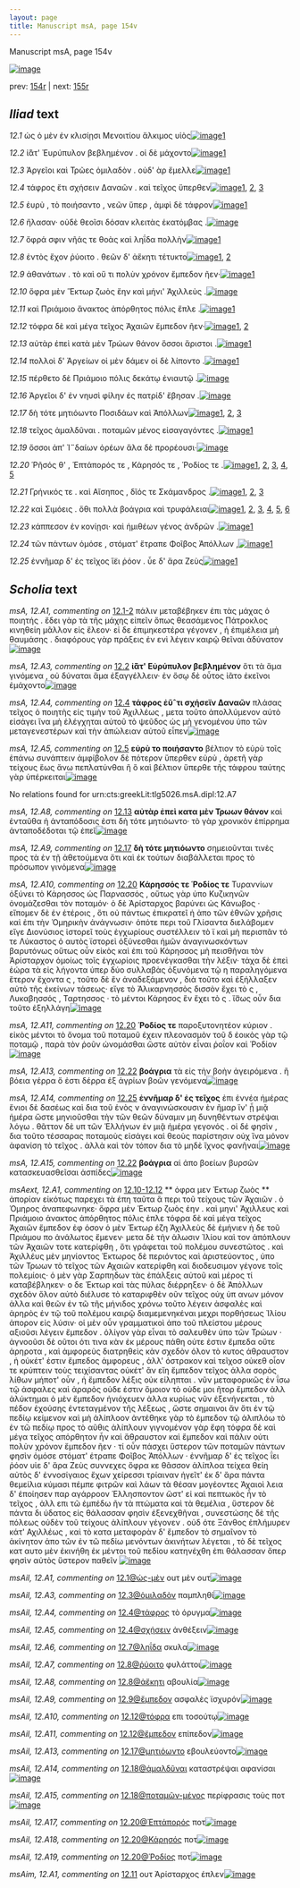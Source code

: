 ```yaml
---
layout: page
title: Manuscript msA, page 154v
---
```


Manuscript msA, page 154v

[![image](http://www.homermultitext.org/iipsrv?OBJ=IIP,1.0&FIF=/project/homer/pyramidal/deepzoom/hmt/vaimg/2017a/VA154VN_0656.tif&WID=100&CVT=JPEG)](http://www.homermultitext.org/ict2/?urn=urn:cite2:hmt:vaimg.2017a:VA154VN_0656)

prev:  [154r](../154r/) | next:  [155r](../155r/)

## *Iliad* text

*12.1* <a id="12.1"/> ὡς ὁ μὲν ἐν κλισίῃσι Μενοιτίου ἄλκιμος υἱὸς[![image](http://www.homermultitext.org/iipsrv?OBJ=IIP,1.0&FIF=/project/homer/pyramidal/deepzoom/hmt/vaimg/2017a/VA154VN_0656.tif&RGN=0.4585,0.2044,0.4505,0.0631&WID=1000&CVT=JPEG)](http://www.homermultitext.org/ict2/?urn=urn:cite2:hmt:vaimg.2017a:VA154VN_0656@0.4585,0.2044,0.4505,0.0631)[1](#msA_12.A2)

*12.2* <a id="12.2"/> ἰ̈ᾶτ' Ἐυρύπυλον βεβλημένον . οἱ δὲ μάχοντο[![image](http://www.homermultitext.org/iipsrv?OBJ=IIP,1.0&FIF=/project/homer/pyramidal/deepzoom/hmt/vaimg/2017a/VA154VN_0656.tif&RGN=0.524,0.2459,0.3557,0.0203&WID=1000&CVT=JPEG)](http://www.homermultitext.org/ict2/?urn=urn:cite2:hmt:vaimg.2017a:VA154VN_0656@0.524,0.2459,0.3557,0.0203)[1](#msA_12.A3)

*12.3* <a id="12.3"/> Ἀργεῖοι καὶ Τρῶες ὁμιλαδὸν . οὐδ' ὰρ ἔμελλε[![image](http://www.homermultitext.org/iipsrv?OBJ=IIP,1.0&FIF=/project/homer/pyramidal/deepzoom/hmt/vaimg/2017a/VA154VN_0656.tif&RGN=0.5195,0.263,0.3423,0.021&WID=1000&CVT=JPEG)](http://www.homermultitext.org/ict2/?urn=urn:cite2:hmt:vaimg.2017a:VA154VN_0656@0.5195,0.263,0.3423,0.021)[1](#msAil_12.A3)

*12.4* <a id="12.4"/> τάφρος ἔτι σχήσειν Δαναῶν . καὶ τεῖχος ὕπερθεν[![image](http://www.homermultitext.org/iipsrv?OBJ=IIP,1.0&FIF=/project/homer/pyramidal/deepzoom/hmt/vaimg/2017a/VA154VN_0656.tif&RGN=0.5065,0.2802,0.4074,0.0248&WID=1000&CVT=JPEG)](http://www.homermultitext.org/ict2/?urn=urn:cite2:hmt:vaimg.2017a:VA154VN_0656@0.5065,0.2802,0.4074,0.0248)[1](#msAil_12.A4), [2](#msA_12.A4), [3](#msAil_12.A5)

*12.5* <a id="12.5"/> ἐυρὺ , τὸ ποιήσαντο , νεῶν ὕπερ , ἀμφὶ δὲ τάφρον[![image](http://www.homermultitext.org/iipsrv?OBJ=IIP,1.0&FIF=/project/homer/pyramidal/deepzoom/hmt/vaimg/2017a/VA154VN_0656.tif&RGN=0.514,0.2992,0.3918,0.0241&WID=1000&CVT=JPEG)](http://www.homermultitext.org/ict2/?urn=urn:cite2:hmt:vaimg.2017a:VA154VN_0656@0.514,0.2992,0.3918,0.0241)[1](#msA_12.A5)

*12.6* <a id="12.6"/> ἤλασαν· οὐδὲ θεοῖσι δόσαν κλειτὰς ἑκατόμβας .[![image](http://www.homermultitext.org/iipsrv?OBJ=IIP,1.0&FIF=/project/homer/pyramidal/deepzoom/hmt/vaimg/2017a/VA154VN_0656.tif&RGN=0.5155,0.3171,0.3854,0.0225&WID=1000&CVT=JPEG)](http://www.homermultitext.org/ict2/?urn=urn:cite2:hmt:vaimg.2017a:VA154VN_0656@0.5155,0.3171,0.3854,0.0225)

*12.7* <a id="12.7"/> ὄφρά σφιν νῆάς τε θοὰς καὶ ληΐδα πολλὴν[![image](http://www.homermultitext.org/iipsrv?OBJ=IIP,1.0&FIF=/project/homer/pyramidal/deepzoom/hmt/vaimg/2017a/VA154VN_0656.tif&RGN=0.5125,0.3336,0.3524,0.0263&WID=1000&CVT=JPEG)](http://www.homermultitext.org/ict2/?urn=urn:cite2:hmt:vaimg.2017a:VA154VN_0656@0.5125,0.3336,0.3524,0.0263)[1](#msAil_12.A6)

*12.8* <a id="12.8"/> ἐντὸς ἔχον ῥύοιτο . θεῶν δ' ἀἕκητι τέτυκτο[![image](http://www.homermultitext.org/iipsrv?OBJ=IIP,1.0&FIF=/project/homer/pyramidal/deepzoom/hmt/vaimg/2017a/VA154VN_0656.tif&RGN=0.511,0.3534,0.3918,0.0241&WID=1000&CVT=JPEG)](http://www.homermultitext.org/ict2/?urn=urn:cite2:hmt:vaimg.2017a:VA154VN_0656@0.511,0.3534,0.3918,0.0241)[1](#msAil_12.A8), [2](#msAil_12.A7)

*12.9* <a id="12.9"/> ἀθανάτων . τὸ καὶ οὔ τι πολὺν χρόνον ἔμπεδον ῆεν·[![image](http://www.homermultitext.org/iipsrv?OBJ=IIP,1.0&FIF=/project/homer/pyramidal/deepzoom/hmt/vaimg/2017a/VA154VN_0656.tif&RGN=0.5105,0.3749,0.4124,0.0225&WID=1000&CVT=JPEG)](http://www.homermultitext.org/ict2/?urn=urn:cite2:hmt:vaimg.2017a:VA154VN_0656@0.5105,0.3749,0.4124,0.0225)[1](#msAil_12.A9)

*12.10* <a id="12.10"/> ὄφρα μὲν Ἕκτωρ ζωὸς ἔην καὶ μήνι' Ἀχιλλεὺς .[![image](http://www.homermultitext.org/iipsrv?OBJ=IIP,1.0&FIF=/project/homer/pyramidal/deepzoom/hmt/vaimg/2017a/VA154VN_0656.tif&RGN=0.5045,0.3922,0.4154,0.0278&WID=1000&CVT=JPEG)](http://www.homermultitext.org/ict2/?urn=urn:cite2:hmt:vaimg.2017a:VA154VN_0656@0.5045,0.3922,0.4154,0.0278)

*12.11* <a id="12.11"/> καὶ Πριάμοιο ἄνακτος ἀπόρθητος πόλις ἔπλε .[![image](http://www.homermultitext.org/iipsrv?OBJ=IIP,1.0&FIF=/project/homer/pyramidal/deepzoom/hmt/vaimg/2017a/VA154VN_0656.tif&RGN=0.507,0.412,0.3918,0.0241&WID=1000&CVT=JPEG)](http://www.homermultitext.org/ict2/?urn=urn:cite2:hmt:vaimg.2017a:VA154VN_0656@0.507,0.412,0.3918,0.0241)[1](#msAim_12.A1)

*12.12* <a id="12.12"/> τόφρα δὲ καὶ μέγα τεῖχος Ἀχαιῶν ἔμπεδον ῆεν·[![image](http://www.homermultitext.org/iipsrv?OBJ=IIP,1.0&FIF=/project/homer/pyramidal/deepzoom/hmt/vaimg/2017a/VA154VN_0656.tif&RGN=0.5085,0.4313,0.4124,0.0225&WID=1000&CVT=JPEG)](http://www.homermultitext.org/ict2/?urn=urn:cite2:hmt:vaimg.2017a:VA154VN_0656@0.5085,0.4313,0.4124,0.0225)[1](#msAil_12.A10), [2](#msAil_12.A11)

*12.13* <a id="12.13"/> αὐτὰρ ἐπεὶ κατὰ μὲν Τρώων θάνον ὅσσοι ἄριστοι .[![image](http://www.homermultitext.org/iipsrv?OBJ=IIP,1.0&FIF=/project/homer/pyramidal/deepzoom/hmt/vaimg/2017a/VA154VN_0656.tif&RGN=0.5045,0.4478,0.4154,0.027&WID=1000&CVT=JPEG)](http://www.homermultitext.org/ict2/?urn=urn:cite2:hmt:vaimg.2017a:VA154VN_0656@0.5045,0.4478,0.4154,0.027)[1](#msA_12.A8)

*12.14* <a id="12.14"/> πολλοὶ δ' Ἀργείων οἱ μὲν δάμεν οἱ δὲ λίποντο .[![image](http://www.homermultitext.org/iipsrv?OBJ=IIP,1.0&FIF=/project/homer/pyramidal/deepzoom/hmt/vaimg/2017a/VA154VN_0656.tif&RGN=0.505,0.4692,0.3978,0.0226&WID=1000&CVT=JPEG)](http://www.homermultitext.org/ict2/?urn=urn:cite2:hmt:vaimg.2017a:VA154VN_0656@0.505,0.4692,0.3978,0.0226)[1](#msAil_12.A12)

*12.15* <a id="12.15"/> πέρθετο δὲ Πριάμοιο πόλις δεκάτῳ ἐνιαυτῷ .[![image](http://www.homermultitext.org/iipsrv?OBJ=IIP,1.0&FIF=/project/homer/pyramidal/deepzoom/hmt/vaimg/2017a/VA154VN_0656.tif&RGN=0.5075,0.4869,0.3994,0.0233&WID=1000&CVT=JPEG)](http://www.homermultitext.org/ict2/?urn=urn:cite2:hmt:vaimg.2017a:VA154VN_0656@0.5075,0.4869,0.3994,0.0233)

*12.16* <a id="12.16"/> Ἀργεῖοι δ' ἐν νηυσὶ φίλην ἐς πατρίδ' ἔβησαν .[![image](http://www.homermultitext.org/iipsrv?OBJ=IIP,1.0&FIF=/project/homer/pyramidal/deepzoom/hmt/vaimg/2017a/VA154VN_0656.tif&RGN=0.5025,0.5019,0.3994,0.0285&WID=1000&CVT=JPEG)](http://www.homermultitext.org/ict2/?urn=urn:cite2:hmt:vaimg.2017a:VA154VN_0656@0.5025,0.5019,0.3994,0.0285)

*12.17* <a id="12.17"/> δὴ τότε μητιόωντο Ποσιδάων καὶ Ἀπόλλων[![image](http://www.homermultitext.org/iipsrv?OBJ=IIP,1.0&FIF=/project/homer/pyramidal/deepzoom/hmt/vaimg/2017a/VA154VN_0656.tif&RGN=0.506,0.5248,0.3778,0.0218&WID=1000&CVT=JPEG)](http://www.homermultitext.org/ict2/?urn=urn:cite2:hmt:vaimg.2017a:VA154VN_0656@0.506,0.5248,0.3778,0.0218)[1](#msA_12.A9), [2](#msAext_12.A2), [3](#msAil_12.A13)

*12.18* <a id="12.18"/> τεῖχος ἀμαλδῦναι . ποταμῶν μένος εἰσαγαγόντες .[![image](http://www.homermultitext.org/iipsrv?OBJ=IIP,1.0&FIF=/project/homer/pyramidal/deepzoom/hmt/vaimg/2017a/VA154VN_0656.tif&RGN=0.5065,0.5432,0.4154,0.024&WID=1000&CVT=JPEG)](http://www.homermultitext.org/ict2/?urn=urn:cite2:hmt:vaimg.2017a:VA154VN_0656@0.5065,0.5432,0.4154,0.024)[1](#msAil_12.A14)

*12.19* <a id="12.19"/> ὅσσοι ἀπ' Ἰ̈¨δαίων ὀρέων ἅλα δὲ προρέουσι·[![image](http://www.homermultitext.org/iipsrv?OBJ=IIP,1.0&FIF=/project/homer/pyramidal/deepzoom/hmt/vaimg/2017a/VA154VN_0656.tif&RGN=0.5045,0.5597,0.3754,0.0285&WID=1000&CVT=JPEG)](http://www.homermultitext.org/ict2/?urn=urn:cite2:hmt:vaimg.2017a:VA154VN_0656@0.5045,0.5597,0.3754,0.0285)

*12.20* <a id="12.20"/> Ῥῆσός θ' , Ἑπτάπορός τε , Κάρησός τε , Ῥοδίος τε .[![image](http://www.homermultitext.org/iipsrv?OBJ=IIP,1.0&FIF=/project/homer/pyramidal/deepzoom/hmt/vaimg/2017a/VA154VN_0656.tif&RGN=0.505,0.5782,0.3778,0.0263&WID=1000&CVT=JPEG)](http://www.homermultitext.org/ict2/?urn=urn:cite2:hmt:vaimg.2017a:VA154VN_0656@0.505,0.5782,0.3778,0.0263)[1](#msAil_12.A17), [2](#msA_12.A10), [3](#msA_12.A11), [4](#msAil_12.A18), [5](#msAil_12.A19)

*12.21* <a id="12.21"/> Γρήνικός τε . καὶ Αἴσηπος , δῖός τε Σκάμανδρος .[![image](http://www.homermultitext.org/iipsrv?OBJ=IIP,1.0&FIF=/project/homer/pyramidal/deepzoom/hmt/vaimg/2017a/VA154VN_0656.tif&RGN=0.5015,0.5988,0.4204,0.0248&WID=1000&CVT=JPEG)](http://www.homermultitext.org/ict2/?urn=urn:cite2:hmt:vaimg.2017a:VA154VN_0656@0.5015,0.5988,0.4204,0.0248)[1](#msAil_12.A21), [2](#msAil_12.A20), [3](#msAil_12.A22)

*12.22* <a id="12.22"/> καὶ Σιμόεις . ὅθι πολλὰ βοάγρια καὶ τρυφάλειαι[![image](http://www.homermultitext.org/iipsrv?OBJ=IIP,1.0&FIF=/project/homer/pyramidal/deepzoom/hmt/vaimg/2017a/VA154VN_0656.tif&RGN=0.5095,0.6176,0.4204,0.0263&WID=1000&CVT=JPEG)](http://www.homermultitext.org/ict2/?urn=urn:cite2:hmt:vaimg.2017a:VA154VN_0656@0.5095,0.6176,0.4204,0.0263)[1](#msAil_12.A24), [2](#msA_12.A13), [3](#msAil_12.A23), [4](#msAil_12.A25), [5](#msA_12.A12), [6](#msA_12.A15)

*12.23* <a id="12.23"/> κάππεσον ἐν κονίῃσι· καὶ ἡμιθέων γένος ἀνδρῶν .[![image](http://www.homermultitext.org/iipsrv?OBJ=IIP,1.0&FIF=/project/homer/pyramidal/deepzoom/hmt/vaimg/2017a/VA154VN_0656.tif&RGN=0.508,0.6368,0.4389,0.0226&WID=1000&CVT=JPEG)](http://www.homermultitext.org/ict2/?urn=urn:cite2:hmt:vaimg.2017a:VA154VN_0656@0.508,0.6368,0.4389,0.0226)[1](#msAil_12.A26)

*12.24* <a id="12.24"/> τῶν πάντων ὁμόσε , στόματ' ἔτραπε Φοῖβος Ἀπόλλων ,[![image](http://www.homermultitext.org/iipsrv?OBJ=IIP,1.0&FIF=/project/homer/pyramidal/deepzoom/hmt/vaimg/2017a/VA154VN_0656.tif&RGN=0.5035,0.6536,0.4444,0.0248&WID=1000&CVT=JPEG)](http://www.homermultitext.org/ict2/?urn=urn:cite2:hmt:vaimg.2017a:VA154VN_0656@0.5035,0.6536,0.4444,0.0248)[1](#msAil_12.A27)

*12.25* <a id="12.25"/> ἐννῆμαρ δ' ἐς τεῖχος ἵ̈ει ῥόον . ὗε δ' ἄρα Ζεὺς[![image](http://www.homermultitext.org/iipsrv?OBJ=IIP,1.0&FIF=/project/homer/pyramidal/deepzoom/hmt/vaimg/2017a/VA154VN_0656.tif&RGN=0.5065,0.6747,0.3954,0.0301&WID=1000&CVT=JPEG)](http://www.homermultitext.org/ict2/?urn=urn:cite2:hmt:vaimg.2017a:VA154VN_0656@0.5065,0.6747,0.3954,0.0301)[1](#msA_12.A14)

## *Scholia* text

*msA, 12.A1, commenting on* [12.1-2](#12.1-2)  <a id="msA_12.A1"/> πάλιν μεταβέβηκεν ἐπι τὰς μάχας ὁ ποιητής . ἔδει γὰρ τὰ τῆς μάχης εἰπεῖν ὅπως θεασάμενος Πάτροκλος κινηθείη μᾶλλον εἰς ἔλεον· εἰ δε ἐπιμηκεστέρα γέγονεν , ἡ ἐπιμέλεια μὴ θαυμάσης . διαφόρους γὰρ πράξεις ἐν ενὶ λέγειν καιρῷ θεῖναι ἀδύνατον[![image](http://www.homermultitext.org/iipsrv?OBJ=IIP,1.0&FIF=/project/homer/pyramidal/deepzoom/hmt/vaimg/2017a/VA154VN_0656.tif&RGN=0.2625,0.1128,0.6713,0.0301&WID=1000&CVT=JPEG)](http://www.homermultitext.org/ict2/?urn=urn:cite2:hmt:vaimg.2017a:VA154VN_0656@0.2625,0.1128,0.6713,0.0301)

*msA, 12.A3, commenting on* [12.2](#12.2)  <a id="msA_12.A3"/> **ἰ̈ᾶτ' Εὐρύπυλον βεβλημένον** ὅτι τὰ ἅμα γινόμενα , οὐ δύναται ἅμα ἐξαγγέλλειν· ἐν ὅσῳ δὲ οὗτος ἰᾶτο ἐκεῖνοι ἐμάχοντο[![image](http://www.homermultitext.org/iipsrv?OBJ=IIP,1.0&FIF=/project/homer/pyramidal/deepzoom/hmt/vaimg/2017a/VA154VN_0656.tif&RGN=0.3203,0.1675,0.5836,0.0248&WID=1000&CVT=JPEG)](http://www.homermultitext.org/ict2/?urn=urn:cite2:hmt:vaimg.2017a:VA154VN_0656@0.3203,0.1675,0.5836,0.0248)

*msA, 12.A4, commenting on* [12.4](#12.4)  <a id="msA_12.A4"/> **τάφρος ἐῦˆτι σχήσεϊν Δαναῶν** πλάσας τεῖχος ὁ ποιητὴς εἰς τιμὴν τοῦ Ἀχιλλέως , μετα τοῦτο ἀπολλύμενον αὐτὸ εἰσάγει ἵνα μὴ ἐλέγχηται αὐτοῦ τὸ ψεῦδος ὡς μὴ γενομένου ὑπο τῶν μεταγενεστέρων καὶ τὴν ἀπώλειαν αὐτοῦ εἶπεν[![image](http://www.homermultitext.org/iipsrv?OBJ=IIP,1.0&FIF=/project/homer/pyramidal/deepzoom/hmt/vaimg/2017a/VA154VN_0656.tif&RGN=0.2515,0.1835,0.6864,0.0263&WID=1000&CVT=JPEG)](http://www.homermultitext.org/ict2/?urn=urn:cite2:hmt:vaimg.2017a:VA154VN_0656@0.2515,0.1835,0.6864,0.0263)

*msA, 12.A5, commenting on* [12.5](#12.5)  <a id="msA_12.A5"/> **εὐρὺ το ποιήσαντο** βέλτιον τὸ εὑρὺ τοῖς ἐπάνω συνάπτειν ἀμφίβολον δὲ πότερον ὕπερθεν εὐρὺ , ἀρετῆ γὰρ τείχους ἕως ἄνω πεπλατύνθαι ἢ ὃ καὶ βέλτιον ὕπερθε τῆς τάφρου ταύτης γὰρ ὑπέρκειται[![image](http://www.homermultitext.org/iipsrv?OBJ=IIP,1.0&FIF=/project/homer/pyramidal/deepzoom/hmt/vaimg/2017a/VA154VN_0656.tif&RGN=0.2513,0.2051,0.2232,0.0609&WID=1000&CVT=JPEG)](http://www.homermultitext.org/ict2/?urn=urn:cite2:hmt:vaimg.2017a:VA154VN_0656@0.2513,0.2051,0.2232,0.0609)

No relations found for urn:cts:greekLit:tlg5026.msA.dipl:12.A7

*msA, 12.A8, commenting on* [12.13](#12.13)  <a id="msA_12.A8"/> **αὐτὰρ ἐπεὶ κατα μὲν Τρωων θάνον** καὶ ἐνταῦθα ἡ ἀνταπόδοσις ἐστι δὴ τότε μητιόωντο· τὸ γὰρ χρονικὸν ἐπίρρημα ἀνταποδέδοται τῷ ἐπεῖ[![image](http://www.homermultitext.org/iipsrv?OBJ=IIP,1.0&FIF=/project/homer/pyramidal/deepzoom/hmt/vaimg/2017a/VA154VN_0656.tif&RGN=0.2563,0.3847,0.2022,0.0488&WID=1000&CVT=JPEG)](http://www.homermultitext.org/ict2/?urn=urn:cite2:hmt:vaimg.2017a:VA154VN_0656@0.2563,0.3847,0.2022,0.0488)

*msA, 12.A9, commenting on* [12.17](#12.17)  <a id="msA_12.A9"/> **δὴ τότε μητιόωντο** σημειοῦνται τινὲς προς τὰ ἐν τῇ ἀθετούμενα ὅτι καὶ ἐκ τούτων διαβάλλεται προς τὸ πρόσωπον γινόμενα[![image](http://www.homermultitext.org/iipsrv?OBJ=IIP,1.0&FIF=/project/homer/pyramidal/deepzoom/hmt/vaimg/2017a/VA154VN_0656.tif&RGN=0.2503,0.4298,0.2272,0.0376&WID=1000&CVT=JPEG)](http://www.homermultitext.org/ict2/?urn=urn:cite2:hmt:vaimg.2017a:VA154VN_0656@0.2503,0.4298,0.2272,0.0376)

*msA, 12.A10, commenting on* [12.20](#12.20)  <a id="msA_12.A10"/> **Κάρησσός τε Ῥοδίος τε** Τυραννίων ὀξύνει τὸ Κάρησσος ὡς Παρνασσός , οὕτως γὰρ ὑπο Κυζικηνῶν ὀνομάζεσθαι τὸν ποταμόν· ὁ δὲ Ἀρίσταρχος βαρύνει ὡς Κάνωβος · εἴπομεν δὲ ἐν ἑτέροις , ὅτι οὐ πάντως ἐπικρατεῖ ἡ ἀπο τῶν ἐθνῶν χρῆσις καὶ ἐπι τὴν Ὁμηρικὴν ἀνάγνωσιν· ὁπότε περι τοῦ Γλίσαντα διελάβομεν εἴγε Διονύσιος ἱστορεῖ τοὺς ἐγχωρίους συστέλλειν τὸ ϊ καὶ μὴ περισπᾶν τό τε Λύκαστος ὁ αυτὸς ϊστορεὶ ὀξύνεσθαι ἡμῶν ἀναγινωσκόντων βαρυτόνως οὕτως οὖν εἰκὸς καὶ ἐπι τοῦ Κάρησσος μὴ πεισθῆναι τὸν Ἀρίσταρχον ὁμοίως τοῖς ἐγχωρίοις προενέγκασθαι τὴν λέξιν· τάχα δὲ ἐπεὶ ἑώρα τὰ εἰς λήγοντα ὑπερ δύο συλλαβὰς ὀξυνόμενα τῷ η παραληγόμενα ἕτερον ἔχοντα ς , τοῦτο δὲ ἓν ἀναδεξάμενον , διὰ τοῦτο καὶ ἐξήλλαξεν αὐτὸ τῆς ἐκείνων τάσεως· εἴγε τὸ Ἀλικαρνησσὸς δισσὸν ἔχει τὸ ς , Λυκαβησσός , Ταρτησσος · τὸ μέντοι Κάρησος ἓν ἔχει τὸ ς . ἴ̈̈σως οὖν δια τοῦτο ἐξηλλάγη[![image](http://www.homermultitext.org/iipsrv?OBJ=IIP,1.0&FIF=/project/homer/pyramidal/deepzoom/hmt/vaimg/2017a/VA154VN_0656.tif&RGN=0.2535,0.4624,0.2134,0.2617&WID=1000&CVT=JPEG)](http://www.homermultitext.org/ict2/?urn=urn:cite2:hmt:vaimg.2017a:VA154VN_0656@0.2535,0.4624,0.2134,0.2617)

*msA, 12.A11, commenting on* [12.20](#12.20)  <a id="msA_12.A11"/> **Ῥοδίος τε** παροξυτονητέον κύριον . εἰκὸς μέντοι τὸ ὄνομα τοῦ ποταμοῦ έχειν πλεονασμὸν τοῦ δ ἐοικὸς γὰρ τῷ ποταμῷ , παρὰ τὸν ῥοῦν ὠνομάσθαι ὥστε αὐτὸν εἶναι ῥοΐον καὶ Ῥοδίον[![image](http://www.homermultitext.org/iipsrv?OBJ=IIP,1.0&FIF=/project/homer/pyramidal/deepzoom/hmt/vaimg/2017a/VA154VN_0656.tif&RGN=0.2563,0.7115,0.6707,0.0346&WID=1000&CVT=JPEG)](http://www.homermultitext.org/ict2/?urn=urn:cite2:hmt:vaimg.2017a:VA154VN_0656@0.2563,0.7115,0.6707,0.0346)

*msA, 12.A13, commenting on* [12.22](#12.22)  <a id="msA_12.A13"/> **βοάγρια** τὰ εἰς τὴν βοὴν ἀγειρόμενα . ἢ βόεια γέρρα ὅ ἐστι δέρρα ἐξ ἀγρίων βοῶν γενόμενα[![image](http://www.homermultitext.org/iipsrv?OBJ=IIP,1.0&FIF=/project/homer/pyramidal/deepzoom/hmt/vaimg/2017a/VA154VN_0656.tif&RGN=0.4669,0.7609,0.489,0.018&WID=1000&CVT=JPEG)](http://www.homermultitext.org/ict2/?urn=urn:cite2:hmt:vaimg.2017a:VA154VN_0656@0.4669,0.7609,0.489,0.018)

*msA, 12.A14, commenting on* [12.25](#12.25)  <a id="msA_12.A14"/> **ἐννῆμαρ δ' ἐς τεῖχος** ἐπι ἐννέα ἡμέρας ἔνιοι δὲ δασέως καὶ δια τοῦ ἑνὸς ν ἀναγινώσκουσιν ὲν ῆμαρ ἵν' ᾖ μιᾷ ἡμέρα ὥστε μηνιοῦσθαι τὴν τῶν θεῶν δύναμιν μη δυνηθέντων στρέψαι λόγω . θᾶττον δὲ υπ τῶν Ἑλλήνων ἐν μιᾷ ἡμέρα γεγονός . οἱ δέ φησὶν , δια τοῦτο τέσσαρας ποταμοὺς εἰσάγει καὶ θεοὺς παρίστησιν οὐχ ἵνα μόνον ἀφανίση τὸ τεῖχος . ἀλλὰ καὶ τὸν τόπον δια τὸ μηδὲ ἴχνος φανῆναι[![image](http://www.homermultitext.org/iipsrv?OBJ=IIP,1.0&FIF=/project/homer/pyramidal/deepzoom/hmt/vaimg/2017a/VA154VN_0656.tif&RGN=0.2583,0.7731,0.6717,0.0451&WID=1000&CVT=JPEG)](http://www.homermultitext.org/ict2/?urn=urn:cite2:hmt:vaimg.2017a:VA154VN_0656@0.2583,0.7731,0.6717,0.0451)

*msA, 12.A15, commenting on* [12.22](#12.22)  <a id="msA_12.A15"/> **βοάγρια** αἱ ἀπο βοείων βυρσῶν κατασκευασθεῖσαι ἀσπίδες[![image](http://www.homermultitext.org/iipsrv?OBJ=IIP,1.0&FIF=/project/homer/pyramidal/deepzoom/hmt/vaimg/2017a/VA154VN_0656.tif&RGN=0.6256,0.8054,0.2803,0.0263&WID=1000&CVT=JPEG)](http://www.homermultitext.org/ict2/?urn=urn:cite2:hmt:vaimg.2017a:VA154VN_0656@0.6256,0.8054,0.2803,0.0263)

*msAext, 12.A1, commenting on* [12.10-12.12](#12.10-12.12)  <a id="msAext_12.A1"/> **					 ὀφρα μεν Ἑκτωρ 						ζωὸς 				** 					 ἀπορίαν εἰκότως παρεχει τὰ έπη ταῦτα ἃ περι τοῦ τείχους τῶν Ἀχαιῶν . ὁ 						 Ὁμηρος 						ἀναπεφωνηκε· ὄφρα μὲν Ἑκτωρ ζωὸς έην . καὶ μηνι' Ἀχιλλευς καὶ 							 Πριάμοιο 							άνακτος ἀπόρθητος πόλις ἐπλε τόφρα δὲ καὶ μέγα τεῖχος Ἀχαιῶν 							ἔμπεδον ἐφ όσον ὁ μὲν Ἑκτωρ έζη Ἀχιλλεὺς δὲ ἐμήνιεν ἡ δε 						τοῦ Πριάμου 						 πο ἀνάλωτος ἔμενεν· μετα δὲ τὴν ἁλωσιν Ἰλίου καὶ τον ἀπόπλουν 						τῶν Ἀχαιῶν 						τοτε κατερίφθη , ὅτι γράφεται τοῦ πολὲμου συνεστῶτος . καὶ Ἀχιλλέυς μὲν μηνίοντος 						 Ἑκτωρος δὲ 						περιόντος καὶ ἀριστεύοντος , ὑπο τῶν Τρωων τὸ τεῖχος τῶν Αχαιῶν 						κατερίφθη καὶ διοδευσιμον γέγονε τοῖς πολεμίοις· ὁ μὲν γὰρ Σαρπηδων τὰς ἐπάλξεις 						αὐτοῦ καὶ μέρος τί καταβέβληκεν· ο δε Ἑκτωρ καὶ τὰς πύλας 						διέρρηξεν· ὁ δὲ Ἀπόλλων σχεδὸν ὅλον αὐτὸ διέλυσε τὸ καταριφθὲν οῦν 						τεῖχος οὐχ ὑπ ανων μόνον ἀλλα καὶ θεῶν ἐν τῶ τῆς μήνιδος χρόνω τοῦτο λέγειν 						ἀσφαλὲς καὶ ἀρηρὸς ἐν τῷ τοῦ πολέμου καιρῷ διαμεμενηκέναι μεχρι 						πορθήσεως Ἰλίου 						ἀπορον εἰς λύσιν· οἱ μὲν οὖν γραμματικοὶ ἀπο τοῦ πλείστου μέρους 						αξιοῦσι λέγειν ἔμπεδον . ὀλίγον γὰρ εἶναι τὸ σαλευθὲν ὑπο τῶν Τρώων · ἀγνοοῦσι 						δὲ οῦτοι ότι τινα κὰν ἐκ μέρους πάθη οὐτε ἐστιν ἔμπεδα οὔτε ἀρηροτα , 						καὶ ἁμφορεὺς διατρηθεὶς κὰν σχεδὸν όλον τὸ κυτος άθραυστον , ἠ οὐκέτ' 						ἐστιν ἔμπεδος ἀμφορευς , ἀλλ' όστρακον καὶ τεῖχοσ οὐκεθ οἷον τε 						κρύπτειν τοὺς τειχίσαντας οὐκέτ' ἂν εἴη ἔμπεδον τεῖχος ἀλλα σορὸς 						λίθων μήποτ' οὖν , ἡ ἔμπεδον λέξις οὐκ είληπται . νῦν μεταφορικῶς ἐν 						ΐσω τῷ ἀσφαλες καὶ ἀραρὸς οὐδε ἐστιν ὅμοιον τὸ 							 οὐδε μοι ῆτορ ἔμπεδον ἀλλ ἀλύκτημαι 							 						 						 							 ὁ μὲν ἔμπεδον ἡνιόχευεν 							 						 ἀλλα κυρίως νῦν ἐξενήνεκται , τὸ πέδον ἐχούσης ἐντεταγμένον 						τῆς λέξεως , ὥστε σημαινοι ἄν ὅτι ἐν τῷ πεδίῳ κείμενον καὶ μὴ 						ἁλίπλοον ἀντέθηκε γὰρ τὸ ἑμπεδον τῷ 							 ἁλιπλόω 							 						 τὸ ἐν τῶ πεδίῳ προς τὸ αῦθις ἁλίπλουν γιγνομένον 						γὰρ ἔφη τόφρα δὲ καὶ μέγα τεῖχος απόρθητον ἦν καὶ ἄθραυστον καὶ 						 ἔμπεδον καὶ πάλιν 							 ούτι πολὺν χρόνον ἔμπεδον ῆεν 							 						 · τί οὖν πάσχει ὕστερον τῶν ποταμῶν πάντων φησὶν 							 ὁμόσε στόματ' έτραπε Φοῖβος Ἀπόλλων · ἐννῆμαρ δ' ἐς τεῖχος ΐει 								ῥόον υἱε δ' ἄρα Ζεὺς 								 συννεχες ὄφρα κε θᾶσσον ἁλίπλοα τείχεα θείη αὐτὸς 								δ' ἐννοσίγαιος ἔχων χείρεσσι τρίαιναν ἡγεῖτ' ἐκ δ' ἄρα πάντα 								θεμείλια κύμασι πέμπε φιτρῶν καὶ λάων τὰ θέσαν μογέοντες Ἀχαιοὶ 								λεια δ' ἐποίησεν παρ αγάρροον Ἑλλησποντον 							 						 ὥστ' εἰ καὶ πεπτωκὸς ἦν τὸ τεῖχος , ἀλλ επι τῶ ἐμπέδω ῆν τὰ 						πτώματα καὶ τὰ θεμέλια , ὕστερον δὲ πάντα δι ύδατος εἰς θάλασσαν 						φησὶν ἐξενεχθῆναι , συνεστώσης δὲ τῆς πόλεως οὐδὲν τοῦ τείχους 						ἁλίπλουν γέγονεν . οὐδ ότε Ξάνθος ἐπλήμυρεν κάτ' Αχιλλέως , καὶ τὸ κατα 						μεταφορὰν δ' ἔμπεδον τὸ σημαῖνον τὸ ἀκίνητον ἀπο τῶν ἐν τῶ πεδίω 						μενόντων ἀκινήτων λέγεται , τὸ δὲ τεῖχος κατ αυτο μὲν ἐκινήθη ἐκ 						μέντοι τοῦ πεδίου κατηνέχθη ἐπι θάλασσαν ὅπερ φησὶν αὐτὸς ὕστερον 						παθεῖν 				[![image](http://www.homermultitext.org/iipsrv?OBJ=IIP,1.0&FIF=/project/homer/pyramidal/deepzoom/hmt/vaimg/2017a/VA154VN_0656.tif&RGN=0.1542,0.1104,0.4084,0.7678&WID=1000&CVT=JPEG)](http://www.homermultitext.org/ict2/?urn=urn:cite2:hmt:vaimg.2017a:VA154VN_0656@0.1542,0.1104,0.4084,0.7678)

*msAil, 12.A1, commenting on* [12.1@ὡς-μὲν](#12.1@ὡς-μὲν)  <a id="msAil_12.A1"/> οuτ μὲν οuτ[![image](http://www.homermultitext.org/iipsrv?OBJ=IIP,1.0&FIF=/project/homer/pyramidal/deepzoom/hmt/vaimg/2017a/VA154VN_0656.tif&RGN=0.5391,0.2128,0.0441,0.012&WID=1000&CVT=JPEG)](http://www.homermultitext.org/ict2/?urn=urn:cite2:hmt:vaimg.2017a:VA154VN_0656@0.5391,0.2128,0.0441,0.012)

*msAil, 12.A3, commenting on* [12.3@ὁμιλαδὸν](#12.3@ὁμιλαδὸν)  <a id="msAil_12.A3"/> παμπληθί[![image](http://www.homermultitext.org/iipsrv?OBJ=IIP,1.0&FIF=/project/homer/pyramidal/deepzoom/hmt/vaimg/2017a/VA154VN_0656.tif&RGN=0.6767,0.2585,0.048,0.0105&WID=1000&CVT=JPEG)](http://www.homermultitext.org/ict2/?urn=urn:cite2:hmt:vaimg.2017a:VA154VN_0656@0.6767,0.2585,0.048,0.0105)

*msAil, 12.A4, commenting on* [12.4@τάφρος](#12.4@τάφρος)  <a id="msAil_12.A4"/> τὸ όρυγμα[![image](http://www.homermultitext.org/iipsrv?OBJ=IIP,1.0&FIF=/project/homer/pyramidal/deepzoom/hmt/vaimg/2017a/VA154VN_0656.tif&RGN=0.5461,0.2752,0.0411,0.0113&WID=1000&CVT=JPEG)](http://www.homermultitext.org/ict2/?urn=urn:cite2:hmt:vaimg.2017a:VA154VN_0656@0.5461,0.2752,0.0411,0.0113)

*msAil, 12.A5, commenting on* [12.4@σχήσειν](#12.4@σχήσειν)  <a id="msAil_12.A5"/> ἀνθέξειν[![image](http://www.homermultitext.org/iipsrv?OBJ=IIP,1.0&FIF=/project/homer/pyramidal/deepzoom/hmt/vaimg/2017a/VA154VN_0656.tif&RGN=0.6286,0.2765,0.039,0.0113&WID=1000&CVT=JPEG)](http://www.homermultitext.org/ict2/?urn=urn:cite2:hmt:vaimg.2017a:VA154VN_0656@0.6286,0.2765,0.039,0.0113)

*msAil, 12.A6, commenting on* [12.7@ληΐδα](#12.7@ληΐδα)  <a id="msAil_12.A6"/> σκυλα[![image](http://www.homermultitext.org/iipsrv?OBJ=IIP,1.0&FIF=/project/homer/pyramidal/deepzoom/hmt/vaimg/2017a/VA154VN_0656.tif&RGN=0.7487,0.3373,0.043,0.0068&WID=1000&CVT=JPEG)](http://www.homermultitext.org/ict2/?urn=urn:cite2:hmt:vaimg.2017a:VA154VN_0656@0.7487,0.3373,0.043,0.0068)

*msAil, 12.A7, commenting on* [12.8@ῥύοιτο](#12.8@ῥύοιτο)  <a id="msAil_12.A7"/> φυλάττοι[![image](http://www.homermultitext.org/iipsrv?OBJ=IIP,1.0&FIF=/project/homer/pyramidal/deepzoom/hmt/vaimg/2017a/VA154VN_0656.tif&RGN=0.6333,0.3519,0.0421,0.0135&WID=1000&CVT=JPEG)](http://www.homermultitext.org/ict2/?urn=urn:cite2:hmt:vaimg.2017a:VA154VN_0656@0.6333,0.3519,0.0421,0.0135)

*msAil, 12.A8, commenting on* [12.8@ἀἕκητι](#12.8@ἀἕκητι)  <a id="msAil_12.A8"/> αβουλία[![image](http://www.homermultitext.org/iipsrv?OBJ=IIP,1.0&FIF=/project/homer/pyramidal/deepzoom/hmt/vaimg/2017a/VA154VN_0656.tif&RGN=0.7748,0.3546,0.029,0.0083&WID=1000&CVT=JPEG)](http://www.homermultitext.org/ict2/?urn=urn:cite2:hmt:vaimg.2017a:VA154VN_0656@0.7748,0.3546,0.029,0.0083)

*msAil, 12.A9, commenting on* [12.9@ἔμπεδον](#12.9@ἔμπεδον)  <a id="msAil_12.A9"/> ασφαλὲς ϊσχυρόν[![image](http://www.homermultitext.org/iipsrv?OBJ=IIP,1.0&FIF=/project/homer/pyramidal/deepzoom/hmt/vaimg/2017a/VA154VN_0656.tif&RGN=0.8338,0.3734,0.0751,0.0135&WID=1000&CVT=JPEG)](http://www.homermultitext.org/ict2/?urn=urn:cite2:hmt:vaimg.2017a:VA154VN_0656@0.8338,0.3734,0.0751,0.0135)

*msAil, 12.A10, commenting on* [12.12@τόφρα](#12.12@τόφρα)  <a id="msAil_12.A10"/> επι τοσούτῳ[![image](http://www.homermultitext.org/iipsrv?OBJ=IIP,1.0&FIF=/project/homer/pyramidal/deepzoom/hmt/vaimg/2017a/VA154VN_0656.tif&RGN=0.5361,0.4293,0.0441,0.009&WID=1000&CVT=JPEG)](http://www.homermultitext.org/ict2/?urn=urn:cite2:hmt:vaimg.2017a:VA154VN_0656@0.5361,0.4293,0.0441,0.009)

*msAil, 12.A11, commenting on* [12.12@ἔμπεδον](#12.12@ἔμπεδον)  <a id="msAil_12.A11"/> επίπεδον[![image](http://www.homermultitext.org/iipsrv?OBJ=IIP,1.0&FIF=/project/homer/pyramidal/deepzoom/hmt/vaimg/2017a/VA154VN_0656.tif&RGN=0.7998,0.4313,0.03,0.012&WID=1000&CVT=JPEG)](http://www.homermultitext.org/ict2/?urn=urn:cite2:hmt:vaimg.2017a:VA154VN_0656@0.7998,0.4313,0.03,0.012)

*msAil, 12.A13, commenting on* [12.17@μητιόωντο](#12.17@μητιόωντο)  <a id="msAil_12.A13"/> εβουλεύοντο[![image](http://www.homermultitext.org/iipsrv?OBJ=IIP,1.0&FIF=/project/homer/pyramidal/deepzoom/hmt/vaimg/2017a/VA154VN_0656.tif&RGN=0.6142,0.5218,0.0671,0.0105&WID=1000&CVT=JPEG)](http://www.homermultitext.org/ict2/?urn=urn:cite2:hmt:vaimg.2017a:VA154VN_0656@0.6142,0.5218,0.0671,0.0105)

*msAil, 12.A14, commenting on* [12.18@ἀμαλδῦναι](#12.18@ἀμαλδῦναι)  <a id="msAil_12.A14"/> καταστρέψαι αφανίσαι[![image](http://www.homermultitext.org/iipsrv?OBJ=IIP,1.0&FIF=/project/homer/pyramidal/deepzoom/hmt/vaimg/2017a/VA154VN_0656.tif&RGN=0.5856,0.5364,0.1081,0.0143&WID=1000&CVT=JPEG)](http://www.homermultitext.org/ict2/?urn=urn:cite2:hmt:vaimg.2017a:VA154VN_0656@0.5856,0.5364,0.1081,0.0143)

*msAil, 12.A15, commenting on* [12.18@ποταμῶν-μένος](#12.18@ποταμῶν-μένος)  <a id="msAil_12.A15"/> περίφρασις τοὺς ποτ[![image](http://www.homermultitext.org/iipsrv?OBJ=IIP,1.0&FIF=/project/homer/pyramidal/deepzoom/hmt/vaimg/2017a/VA154VN_0656.tif&RGN=0.7017,0.5409,0.1141,0.0135&WID=1000&CVT=JPEG)](http://www.homermultitext.org/ict2/?urn=urn:cite2:hmt:vaimg.2017a:VA154VN_0656@0.7017,0.5409,0.1141,0.0135)

*msAil, 12.A17, commenting on* [12.20@Ἐπτάπορός](#12.20@Ἐπτάπορός)  <a id="msAil_12.A17"/> ποτ[![image](http://www.homermultitext.org/iipsrv?OBJ=IIP,1.0&FIF=/project/homer/pyramidal/deepzoom/hmt/vaimg/2017a/VA154VN_0656.tif&RGN=0.6426,0.5763,0.019,0.0135&WID=1000&CVT=JPEG)](http://www.homermultitext.org/ict2/?urn=urn:cite2:hmt:vaimg.2017a:VA154VN_0656@0.6426,0.5763,0.019,0.0135)

*msAil, 12.A18, commenting on* [12.20@Κάρησός](#12.20@Κάρησός)  <a id="msAil_12.A18"/> ποτ[![image](http://www.homermultitext.org/iipsrv?OBJ=IIP,1.0&FIF=/project/homer/pyramidal/deepzoom/hmt/vaimg/2017a/VA154VN_0656.tif&RGN=0.7437,0.577,0.033,0.012&WID=1000&CVT=JPEG)](http://www.homermultitext.org/ict2/?urn=urn:cite2:hmt:vaimg.2017a:VA154VN_0656@0.7437,0.577,0.033,0.012)

*msAil, 12.A19, commenting on* [12.20@Ῥοδίος](#12.20@Ῥοδίος)  <a id="msAil_12.A19"/> ποτ[![image](http://www.homermultitext.org/iipsrv?OBJ=IIP,1.0&FIF=/project/homer/pyramidal/deepzoom/hmt/vaimg/2017a/VA154VN_0656.tif&RGN=0.8096,0.5812,0.015,0.0098&WID=1000&CVT=JPEG)](http://www.homermultitext.org/ict2/?urn=urn:cite2:hmt:vaimg.2017a:VA154VN_0656@0.8096,0.5812,0.015,0.0098)

*msAim, 12.A1, commenting on* [12.11](#12.11)  <a id="msAim_12.A1"/> ουτ Ἀρίσταρχος έπλεν[![image](http://www.homermultitext.org/iipsrv?OBJ=IIP,1.0&FIF=/project/homer/pyramidal/deepzoom/hmt/vaimg/2017a/VA154VN_0656.tif&RGN=0.4505,0.4132,0.0621,0.0203&WID=1000&CVT=JPEG)](http://www.homermultitext.org/ict2/?urn=urn:cite2:hmt:vaimg.2017a:VA154VN_0656@0.4505,0.4132,0.0621,0.0203)